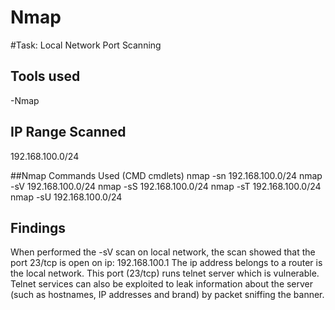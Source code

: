 # Nmap
#Task: Local Network Port Scanning
## Tools used
-Nmap

## IP Range Scanned
192.168.100.0/24

##Nmap Commands Used (CMD cmdlets)
nmap -sn 192.168.100.0/24
nmap -sV 192.168.100.0/24
nmap -sS 192.168.100.0/24
nmap -sT 192.168.100.0/24
nmap -sU 192.168.100.0/24

## Findings
When performed the -sV scan on local network, the scan showed that the port 23/tcp is open on ip: 192.168.100.1
The ip address belongs to a router is the local network.
This port (23/tcp) runs telnet server which is vulnerable.
Telnet services can also be exploited to leak information about the server (such as hostnames, IP addresses and brand) by packet sniffing the banner.


